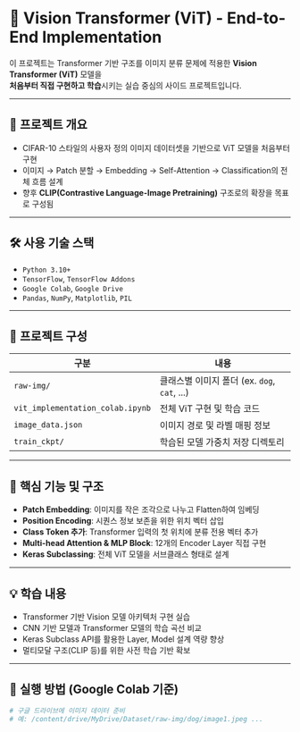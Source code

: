 # 🧠 Vision Transformer (ViT) - End-to-End Implementation

이 프로젝트는 Transformer 기반 구조를 이미지 분류 문제에 적용한 **Vision Transformer (ViT)** 모델을  
**처음부터 직접 구현하고 학습**시키는 실습 중심의 사이드 프로젝트입니다.

---

## 📌 프로젝트 개요

- CIFAR-10 스타일의 사용자 정의 이미지 데이터셋을 기반으로 ViT 모델을 처음부터 구현
- 이미지 → Patch 분할 → Embedding → Self-Attention → Classification의 전체 흐름 설계
- 향후 **CLIP(Contrastive Language-Image Pretraining)** 구조로의 확장을 목표로 구성됨

---

## 🛠️ 사용 기술 스택

- `Python 3.10+`
- `TensorFlow`, `TensorFlow Addons`
- `Google Colab`, `Google Drive`
- `Pandas`, `NumPy`, `Matplotlib`, `PIL`

---

## 📁 프로젝트 구성

| 구분 | 내용 |
|------|------|
| `raw-img/` | 클래스별 이미지 폴더 (ex. `dog`, `cat`, ...) |
| `vit_implementation_colab.ipynb` | 전체 ViT 구현 및 학습 코드 |
| `image_data.json` | 이미지 경로 및 라벨 매핑 정보 |
| `train_ckpt/` | 학습된 모델 가중치 저장 디렉토리 |

---

## 🧩 핵심 기능 및 구조

- **Patch Embedding**: 이미지를 작은 조각으로 나누고 Flatten하여 임베딩
- **Position Encoding**: 시퀀스 정보 보존을 위한 위치 벡터 삽입
- **Class Token 추가**: Transformer 입력의 첫 위치에 분류 전용 벡터 추가
- **Multi-head Attention & MLP Block**: 12개의 Encoder Layer 직접 구현
- **Keras Subclassing**: 전체 ViT 모델을 서브클래스 형태로 설계

---

## 💡 학습 내용

- Transformer 기반 Vision 모델 아키텍처 구현 실습
- CNN 기반 모델과 Transformer 모델의 학습 곡선 비교
- Keras Subclass API를 활용한 Layer, Model 설계 역량 향상
- 멀티모달 구조(CLIP 등)를 위한 사전 학습 기반 확보

---

## 🚀 실행 방법 (Google Colab 기준)

```bash
# 구글 드라이브에 이미지 데이터 준비
# 예: /content/drive/MyDrive/Dataset/raw-img/dog/image1.jpeg ...

